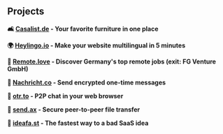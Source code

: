 ## Projects
<strong>

🛋️ [Casalist.de](https://casalist.de) - Your favorite furniture in one place

🌍 [Heylingo.io](https://heylingo.io) - Make your website multilingual in 5 minutes

🏡 [Remote.love](https://remote.love) - Discover Germany's top remote jobs (exit: FG Venture GmbH)

🔗 [Nachricht.co](https://nachricht.co) - Send encrypted one-time messages

💬 [otr.to](https://otr.to) - P2P chat in your web browser

🛜 [send.ax](https://send.ax) - Secure peer-to-peer file transfer

💩 [ideafa.st](https://ideafa.st) - The fastest way to a bad SaaS idea

</strong>

